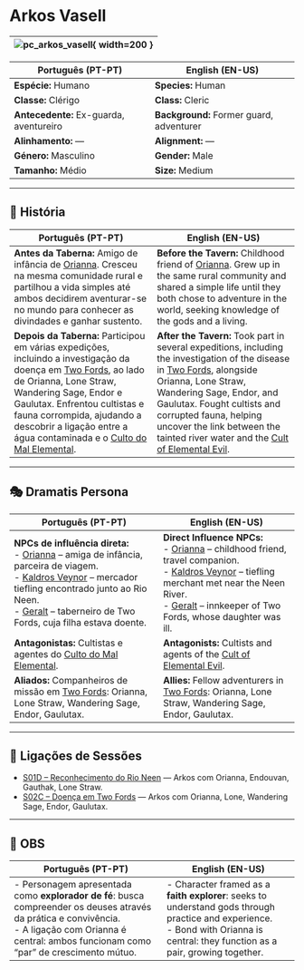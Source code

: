 # Arkos Vasell

| ![pc_arkos_vasell](assets/pc/pc_arkos_vasell.png){ width=200 } |
| -------------------------------------------------------------- |


| **Português (PT-PT)** | **English (EN-US)** |
|------------------------|---------------------|
| **Espécie:** Humano | **Species:** Human |
| **Classe:** Clérigo | **Class:** Cleric |
| **Antecedente:** Ex-guarda, aventureiro | **Background:** Former guard, adventurer |
| **Alinhamento:** — | **Alignment:** — |
| **Género:** Masculino | **Gender:** Male |
| **Tamanho:** Médio | **Size:** Medium |

---

## 📖 História

| **Português (PT-PT)** | **English (EN-US)** |
|------------------------|---------------------|
| **Antes da Taberna:** Amigo de infância de [Orianna](docs/pc/-/pc_orianna.md). Cresceu na mesma comunidade rural e partilhou a vida simples até ambos decidirem aventurar-se no mundo para conhecer as divindades e ganhar sustento. | **Before the Tavern:** Childhood friend of [Orianna](docs/pc/-/pc_orianna.md). Grew up in the same rural community and shared a simple life until they both chose to adventure in the world, seeking knowledge of the gods and a living. |
| **Depois da Taberna:** Participou em várias expedições, incluindo a investigação da doença em [Two Fords](../adventures/s04_two_fords_doenca_moinho_summary.md), ao lado de Orianna, Lone Straw, Wandering Sage, Endor e Gaulutax. Enfrentou cultistas e fauna corrompida, ajudando a descobrir a ligação entre a água contaminada e o [Culto do Mal Elemental](../organizations/culto_elemental.md). | **After the Tavern:** Took part in several expeditions, including the investigation of the disease in [Two Fords](../adventures/s04_two_fords_doenca_moinho_summary.md), alongside Orianna, Lone Straw, Wandering Sage, Endor, and Gaulutax. Fought cultists and corrupted fauna, helping uncover the link between the tainted river water and the [Cult of Elemental Evil](../organizations/culto_elemental.md). |

---

## 🎭 Dramatis Persona

| **Português (PT-PT)** | **English (EN-US)** |
|------------------------|---------------------|
| **NPCs de influência direta:**<br>- [Orianna](docs/pc/-/pc_orianna.md) – amiga de infância, parceira de viagem.<br>- [Kaldros Veynor](../npc/kaldros_veynor.md) – mercador tiefling encontrado junto ao Rio Neen.<br>- [Geralt](../npc/geralt.md) – taberneiro de Two Fords, cuja filha estava doente. | **Direct Influence NPCs:**<br>- [Orianna](docs/pc/-/pc_orianna.md) – childhood friend, travel companion.<br>- [Kaldros Veynor](../npc/kaldros_veynor.md) – tiefling merchant met near the Neen River.<br>- [Geralt](../npc/geralt.md) – innkeeper of Two Fords, whose daughter was ill. |
| **Antagonistas:** Cultistas e agentes do [Culto do Mal Elemental](../organizations/culto_elemental.md). | **Antagonists:** Cultists and agents of the [Cult of Elemental Evil](../organizations/culto_elemental.md). |
| **Aliados:** Companheiros de missão em [Two Fords](../adventures/s04_two_fords_doenca_moinho_summary.md): Orianna, Lone Straw, Wandering Sage, Endor, Gaulutax. | **Allies:** Fellow adventurers in [Two Fords](../adventures/s04_two_fords_doenca_moinho_summary.md): Orianna, Lone Straw, Wandering Sage, Endor, Gaulutax. |

---

## 🔗 Ligações de Sessões

- [S01D – Reconhecimento do Rio Neen](../adventures/s03_emboscada_nas_margens_do_rio_neem_resumo.md) — Arkos com Orianna, Endouvan, Gauthak, Lone Straw.  
- [S02C – Doença em Two Fords](../adventures/s04_two_fords_doenca_moinho_summary.md) — Arkos com Orianna, Lone, Wandering Sage, Endor, Gaulutax.  

---

## 🔮 OBS

| **Português (PT-PT)** | **English (EN-US)** |
|------------------------|---------------------|
| - Personagem apresentada como **explorador de fé**: busca compreender os deuses através da prática e convivência.<br>- A ligação com Orianna é central: ambos funcionam como “par” de crescimento mútuo. | - Character framed as a **faith explorer**: seeks to understand gods through practice and experience.<br>- Bond with Orianna is central: they function as a pair, growing together. |

